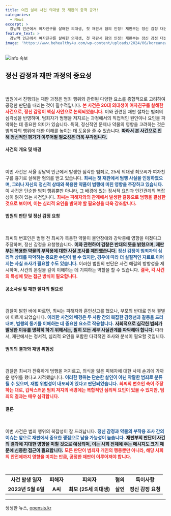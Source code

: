 ```yaml
---
title: 여친 살해 사건 의대생 첫 재판의 충격 공개!
categories:
  - News
excerpt: >
  강남역 인근에서 여자친구를 살해한 의대생, 첫 재판서 혐의 인정! 재판부는 정신 감정 대신 복용 약물 부작용 조사를 제안하며 사건의 전모를 드러내고자 한다. 이 사건의 진실은 과연 무엇일까?
feature_text: >
  강남역 인근에서 여자친구를 살해한 의대생, 첫 재판서 혐의 인정! 재판부는 정신 감정 대신 복용 약물 부작용 조사를 제안하며 사건의 전모를 드러내고자 한다. 이 사건의 진실은 과연 무엇일까?
image: 'https://www.behealthy4u.com/wp-content/uploads/2024/06/koreanews.jpg'
---
```


<p><img src="https://www.behealthy4u.com/wp-content/uploads/2024/06/koreanews.jpg" alt="info 속보" /></p>

<h2 data-ke-size="size26">정신 감정과 재판 과정의 중요성</h2>

<p data-ke-size="size16">&nbsp;</p>

<p>법원에서 진행되는 재판 과정은 범죄 행위와 관련된 다양한 요소를 종합적으로 고려하여 공정한 판단을 내리는 것이 필수적입니다. <b><span style="color: #ee2323;">본 사건은 20대 의대생이 여자친구를 살해한 사건으로, 정신 감정이 핵심 사안으로 논의되었습니다.</span></b> 이와 관련된 재판 절차는 범죄의 심각성을 반영하며, 범죄자가 범행을 저지르는 과정에서의 직접적인 원인이나 요인을 파악하는 데 중요한 의미가 있습니다. 특히, 정신적인 문제나 약물의 영향을 고려하는 것은 범죄자의 행위에 대한 이해를 높이는 데 도움을 줄 수 있습니다. <b><span style="background-color: #21538527;">따라서 본 사건으로 인해 정신적인 평가가 이루어질 필요성은 더욱 부각됩니다.</span></b> </p>

<h4>사건의 개요 및 배경</h4>

<p data-ke-size="size16">&nbsp;</p>

<p>이번 사건은 서울 강남역 인근에서 발생한 심각한 범죄로, 25세 의대생 최모씨가 여자친구를 흉기로 살해한 혐의를 받고 있습니다. <b><span style="color: #1a5490;">최씨는 첫 재판에서 범행 사실을 인정하였으며, 그러나 자신의 정신적 상태와 복용한 약품이 범행에 미친 영향을 주장하고 있습니다.</span></b> 이 사건은 단순한 범죄 행위뿐만 아니라, 그 배경에 있는 정서적 요인과 인간관계의 복잡성이 얽혀 있는 사건입니다. <b><span style="color: #ee2323;">최씨는 피해자와의 관계에서 발생한 갈등으로 범행을 결심한 것으로 보이며, 이는 심리적 요인을 밝혀야 할 필요성을 더욱 강조합니다. </span></b></p>

<h4>법원의 판단 및 정신 감정 요청</h4>

<p data-ke-size="size16">&nbsp;</p>

<p>최씨의 변호인은 범행 전 최씨가 복용한 약물이 불안장애와 강박증에 영향을 미쳤다고 주장하며, 정신 감정을 요청했습니다. <b><span style="background-color: #21538527;">이와 관련하여 검찰은 반대의 뜻을 밝혔으며, 재판부는 복용한 약물의 부작용에 대한 사실 조사를 제안했습니다.</span></b> <b><span style="color: #1a5490;">정신 감정이 범죄자의 심리적 상태를 파악하는 중요한 수단이 될 수 있지만, 경우에 따라 더 실질적인 자료로 이어지는 사실 조사가 필요할 수도 있습니다.</span></b> 이러한 법원의 판단은 사건 해결의 방향성을 제시하며, 사건의 본질을 깊이 이해하는 데 기여하는 역할을 할 수 있습니다. <b><span style="color: #ee2323;">결국, 각 사건의 특성에 맞는 접근 방식이 필요합니다.</span></b></p>

<h4>공소사실 및 재판 절차의 필요성</h4>

<p data-ke-size="size16">&nbsp;</p>

<p>검찰이 밝힌 바에 따르면, 최씨는 피해자와 혼인신고를 했으나, 부모의 반대로 인해 결별에 이르게 되었습니다. <b><span style="color: #1a5490;">이러한 사건의 배경은 두 사람 간의 복잡한 감정선과 갈등을 드러내며, 범행의 동기를 이해하는 데 중요한 요소로 작용합니다.</span></b> <b><span style="background-color: #21538527;">사회적으로 심각한 범죄가 발생한 이유를 명확히 하기 위해서는, 필히 모든 세부 사실관계를 파악해야 합니다.</span></b> 따라서, 재판에서는 정서적, 심리적 요인을 포함한 다각적인 조사와 분석이 필요할 것입니다.</p>

<h4>범죄의 결과와 재범 위험성</h4>

<p data-ke-size="size16">&nbsp;</p>

<p>검찰은 최씨가 잔혹하게 범행을 저지르고, 의식을 잃은 피해자에 대한 사체 손괴에 가까운 행위를 했다고 지적했습니다. <b><span style="color: #1a5490;">이러한 행위는 단순한 살인이 아닌 악랄한 범죄로 분류될 수 있으며, 재범 위험성이 내포되어 있다고 판단되었습니다.</span></b> <b><span style="color: #ee2323;">최씨의 변호인 측이 주장하는 대로, 갑작스러운 범죄 저지의 배경에는 복합적인 심리적 요인이 있을 수 있지만, 범죄의 결과는 매우 심각합니다.</span></b> </p>

<h4>결론</h4>

<p data-ke-size="size16">&nbsp;</p>

<p>이번 사건은 범죄 행위의 복잡성이 잘 드러납니다. <b><span style="color: #1a5490;">정신 감정과 약물의 부작용 조사 간의 이슈는 앞으로 재판에서 중요한 쟁점으로 남을 가능성이 높습니다.</span></b> <b><span style="background-color: #21538527;">재판부의 판단이 사건의 결과에 지대한 영향을 미칠 것으로 예상되며, 이는 사회 전체에 주는 메시지도 크기 때문에 신중한 접근이 필요합니다.</span></b> <b><span style="color: #ee2323;">모든 판단이 범죄자 개인의 행동뿐만 아니라, 해당 사회의 안전에까지 영향을 미치는 만큼, 공정한 재판이 이루어져야 합니다.</span></b> </p>

<p data-ke-size="size16">&nbsp;</p>

<table style="width: 100%; border-collapse: collapse;">
    <tr>
        <td style="text-align: center; height: 17px;"><b>사건 발생 일자</b></td>
        <td style="text-align: center; height: 17px;"><b>피해자</b></td>
        <td style="text-align: center; height: 17px;"><b>피의자</b></td>
        <td style="text-align: center; height: 17px;"><b>혐의</b></td>
        <td style="text-align: center; height: 17px;"><b>특이사항</b></td>
    </tr>
    <tr>
        <td style="text-align: center; height: 17px;"><b>2023년 5월 6일</b></td>
        <td style="text-align: center; height: 17px;"><b>A씨</b></td>
        <td style="text-align: center; height: 17px;"><b>최모 (25세 의대생)</b></td>
        <td style="text-align: center; height: 17px;"><b>살인</b></td>
        <td style="text-align: center; height: 17px;"><b>정신 감정 요청</b></td>
    </tr>
</table>

<hr style="border-top: 1px solid #ccc;">
생생한 뉴스, <a href="https://opensis.kr" rel="dofollow">opensis.kr</a>


